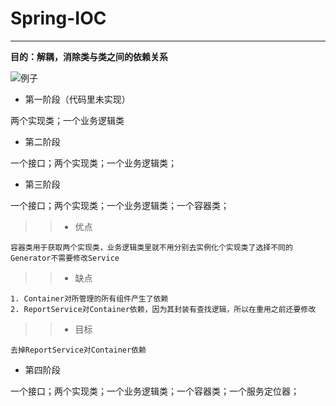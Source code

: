 ﻿# Spring-IOC
 

***

**目的：解耦，消除类与类之间的依赖关系**



![例子](https://github.com/zhangxixian/Spring-IOC/blob/master/img/Spring-IOC-img1.png)

* 第一阶段（代码里未实现）

两个实现类；一个业务逻辑类



* 第二阶段

一个接口；两个实现类；一个业务逻辑类；

* 第三阶段

一个接口；两个实现类；一个业务逻辑类；一个容器类；

>>* 优点
    
	容器类用于获取两个实现类，业务逻辑类里就不用分别去实例化个实现类了选择不同的Generator不需要修改Service
	
>>* 缺点

	1. Container对所管理的所有组件产生了依赖
	2. ReportService对Container依赖，因为其封装有查找逻辑，所以在重用之前还要修改
	
>>* 目标

	去掉ReportService对Container依赖


* 第四阶段 

一个接口；两个实现类；一个业务逻辑类；一个容器类；一个服务定位器；





 
